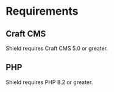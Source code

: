 # Requirements

## Craft CMS
Shield requires Craft CMS 5.0 or greater.

## PHP
Shield requires PHP 8.2 or greater.

